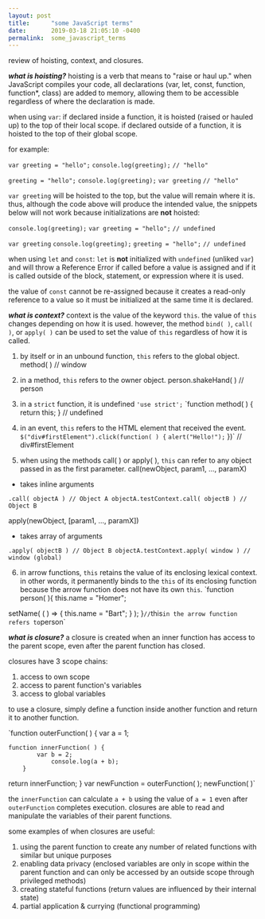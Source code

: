 ```yaml
---
layout: post
title:      "some JavaScript terms"
date:       2019-03-18 21:05:10 -0400
permalink:  some_javascript_terms
---
```



review of hoisting, context, and closures.

***what is hoisting?***
hoisting is a verb that means to "raise or haul up."
when JavaScript compiles your code, all declarations (var, let, const, function, function*, class) are added to memory, allowing them to be accessible regardless of where the declaration is made.

when using `var`:
if declared inside a function, it is hoisted (raised or hauled up) to the top of their local scope.
if declared outside of a function, it is hoisted to the top of their global scope.

for example:

`var greeting = "hello";`
`console.log(greeting);`
`// "hello"`

`greeting = "hello";`
`console.log(greeting);`
`var greeting`
`// "hello"`

`var greeting` will be hoisted to the top, but the value will remain where it is. thus, although the code above will produce the intended value, the snippets below will not work because initializations are **not** hoisted:

`console.log(greeting);`
`var greeting = "hello";`
`// undefined`

`var greeting`
`console.log(greeting);`
`greeting = "hello";`
`// undefined`

when using `let` and `const`:
`let` is **not** initialized with `undefined` (unliked `var`) and will throw a Reference Error if called before a value is assigned and if it is called outside of the block, statement, or expression where it is used.

the value of `const` cannot be re-assigned because it creates a read-only reference to a value so it must be initialized at the same time it is declared.

***what is context?***
context is the value of the keyword `this`. the value of `this` changes depending on how it is used. however, the method `bind( )`, `call( )`, or `apply( )` can be used to set the value of `this` regardless of how it is called.

1. by itself or in an unbound function, `this` refers to the global object.
method( )
// window

2. in a method, `this` refers to the owner object.
person.shakeHand( )
// person

3. in a `strict` function, it is undefined
`'use strict';`
`function method( ) { return this; }
// undefined

4. in an event, `this` refers to the HTML element that received the event.
`$("div#firstElement").click(function( ) {`
    `alert("Hello!");`
})`
// div#firstElement

5. when using the methods call( ) or apply( ), `this` can refer to any object passed in as the first parameter.
call(newObject, param1, ..., paramX)
* takes inline arguments

`.call( objectA )
// Object A
objectA.testContext.call( objectB )
// Object B`

apply(newObject, [param1, ..., paramX])
* takes array of arguments

`.apply( objectB )
// Object B
objectA.testContext.apply( window )
// window (global)`
		
6. in arrow functions, `this` retains the value of its enclosing lexical context. in other words, it permanently binds to the `this` of its enclosing function because the arrow function does not have its own `this`.
`function person( ){
  this.name = "Homer";

  setName( ( ) => {
    this.name = "Bart";
  } );
}`
// `this` in the arrow function refers to `person`

***what is closure?***
a closure is created when an inner function has access to the parent scope, even after the parent function has closed. 

closures have 3 scope chains:
1. access to own scope
2. access to parent function's variables
3. access to global variables

to use a closure, simply define a function inside another function and return it to another function.

`function outerFunction( ) {
var a = 1;

    function innerFunction( ) {
		    var b = 2;
				console.log(a + b);
		}
   return innerFunction;
}
var newFunction = outerFunction( );
newFunction( )`

the `innerFunction` can calculate `a + b` using the value of `a = 1` even after `outerFunction` completes execution. closures are able to read and manipulate the variables of their parent functions.

some examples of when closures are useful:
1. using the parent function to create any number of related functions with similar but unique purposes
2. enabling data privacy (enclosed variables are only in scope within the parent function and can only be accessed by an outside scope through privileged methods)
2. creating stateful functions (return values are influenced by their internal state)
3. partial application & currying (functional programming)
